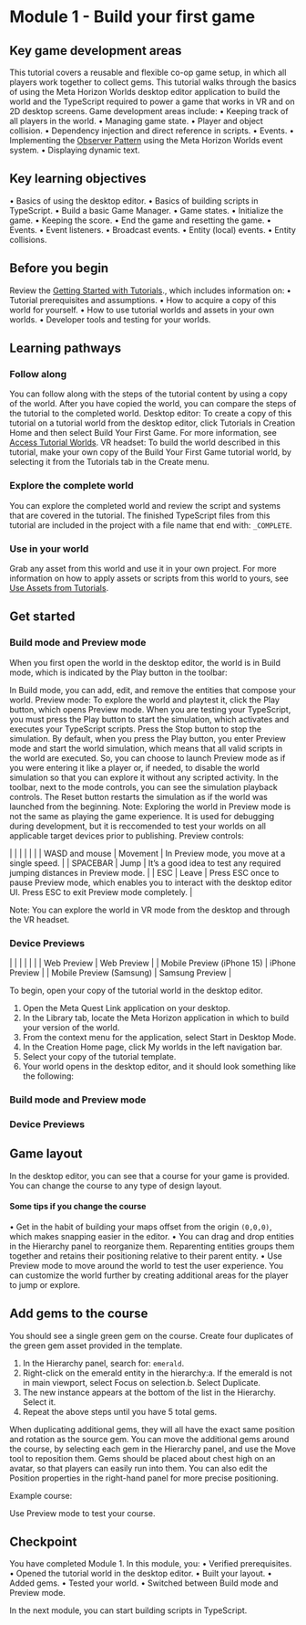 # Module 1 - Build your first game

## Key game development areas

This tutorial covers a reusable and flexible co-op game setup, in which all players work together to collect gems. This tutorial walks through the basics of using the Meta Horizon Worlds desktop editor application to build the world and the TypeScript required to power a game that works in VR and on 2D desktop screens. Game development areas include:
• Keeping track of all players in the world.
• Managing game state.
• Player and object collision.
• Dependency injection and direct reference in scripts.
• Events.
• Implementing the [Observer Pattern](https://gameprogrammingpatterns.com/observer.html) using the Meta Horizon Worlds event system.
• Displaying dynamic text.

## Key learning objectives

• Basics of using the desktop editor.
• Basics of building scripts in TypeScript.
• Build a basic Game Manager.
  • Game states.
  • Initialize the game.
  • Keeping the score.
  • End the game and resetting the game.
• Events.
  • Event listeners.
  • Broadcast events.
  • Entity (local) events.
• Entity collisions.

## Before you begin

Review the [Getting Started with Tutorials](https://developers.meta.com/horizon-worlds/learn/documentation/tutorial-worlds/getting-started-with-tutorials/tutorial-prerequisites)., which includes information on:
• Tutorial prerequisites and assumptions.
• How to acquire a copy of this world for yourself.
• How to use tutorial worlds and assets in your own worlds.
• Developer tools and testing for your worlds.

## Learning pathways

### Follow along

You can follow along with the steps of the tutorial content by using a copy of the world. After you have copied the world, you can compare the steps of the tutorial to the completed world. Desktop editor: To create a copy of this tutorial on a tutorial world from the desktop editor, click Tutorials in Creation Home and then select Build Your First Game. For more information, see [Access Tutorial Worlds](https://developers.meta.com/horizon-worlds/learn/documentation/tutorial-worlds/getting-started-with-tutorials/access-tutorial-worlds). VR headset: To build the world described in this tutorial, make your own copy of the Build Your First Game tutorial world, by selecting it from the Tutorials tab in the Create menu.

### Explore the complete world

You can explore the completed world and review the script and systems that are covered in the tutorial. The finished TypeScript files from this tutorial are included in the project with a file name that end with: `_COMPLETE`.

### Use in your world

Grab any asset from this world and use it in your own project. For more information on how to apply assets or scripts from this world to yours, see [Use Assets from Tutorials](https://developers.meta.com/horizon-worlds/learn/documentation/tutorial-worlds/getting-started-with-tutorials/use-assets-from-tutorials).

## Get started

### Build mode and Preview mode

When you first open the world in the desktop editor, the world is in Build mode, which is indicated by the Play button in the toolbar:

In Build mode, you can add, edit, and remove the entities that compose your world. Preview mode: To explore the world and playtest it, click the Play button, which opens Preview mode. When you are testing your TypeScript, you must press the Play button to start the simulation, which activates and executes your TypeScript scripts. Press the Stop button to stop the simulation. By default, when you press the Play button, you enter Preview mode and start the world simulation, which means that all valid scripts in the world are executed. So, you can choose to launch Preview mode as if you were entering it like a player or, if needed, to disable the world simulation so that you can explore it without any scripted activity. In the toolbar, next to the mode controls, you can see the simulation playback controls. The Reset button restarts the simulation as if the world was launched from the beginning. Note: Exploring the world in Preview mode is not the same as playing the game experience. It is used for debugging during development, but it is reccomended to test your worlds on all applicable target devices prior to publishing. Preview controls:

|  |  |
|  |  |
| WASD and mouse | Movement | In Preview mode, you move at a single speed. |
| SPACEBAR | Jump | It’s a good idea to test any required jumping distances in Preview mode. |
| ESC | Leave | Press ESC once to pause Preview mode, which enables you to interact with the desktop editor UI. Press ESC to exit Preview mode completely. |

Note: You can explore the world in VR mode from the desktop and through the VR headset.

### Device Previews

|  |  |
|  |  |
| Web Preview | Web Preview |
| Mobile Preview (iPhone 15) | iPhone Preview |
| Mobile Preview (Samsung) | Samsung Preview |

To begin, open your copy of the tutorial world in the desktop editor.
1. Open the Meta Quest Link application on your desktop.
2. In the Library tab, locate the Meta Horizon application in which to build your version of the world.
3. From the context menu for the application, select Start in Desktop Mode.
4. In the Creation Home page, click My worlds in the left navigation bar.
5. Select your copy of the tutorial template.
6. Your world opens in the desktop editor, and it should look something like the following:

### Build mode and Preview mode

### Device Previews

## Game layout

In the desktop editor, you can see that a course for your game is provided. You can change the course to any type of design layout.

#### Some tips if you change the course

• Get in the habit of building your maps offset from the origin `(0,0,0)`, which makes snapping easier in the editor.
• You can drag and drop entities in the Hierarchy panel to reorganize them. Reparenting entities groups them together and retains their positioning relative to their parent entity.
• Use Preview mode to move around the world to test the user experience. You can customize the world further by creating additional areas for the player to jump or explore.

## Add gems to the course

You should see a single green gem on the course. Create four duplicates of the green gem asset provided in the template.

1. In the Hierarchy panel, search for: `emerald`.
2. Right-click on the emerald entity in the hierarchy:a. If the emerald is not in main viewport, select Focus on selection.b. Select Duplicate.
3. The new instance appears at the bottom of the list in the Hierarchy. Select it.
4. Repeat the above steps until you have 5 total gems.

When duplicating additional gems, they will all have the exact same position and rotation as the source gem. You can move the additional gems around the course, by selecting each gem in the Hierarchy panel, and use the Move tool to reposition them. Gems should be placed about chest high on an avatar, so that players can easily run into them. You can also edit the Position properties in the right-hand panel for more precise positioning.

Example course:

Use Preview mode to test your course.

## Checkpoint

You have completed Module 1. In this module, you:
• Verified prerequisites.
• Opened the tutorial world in the desktop editor.
• Built your layout.
• Added gems.
• Tested your world.
  • Switched between Build mode and Preview mode.

In the next module, you can start building scripts in TypeScript.
